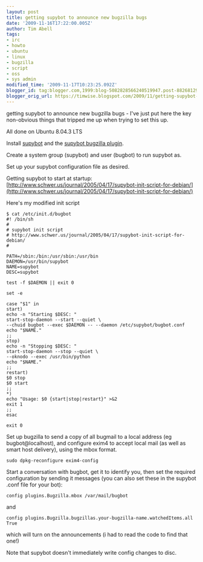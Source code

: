 ```yaml
---
layout: post
title: getting supybot to announce new bugzilla bugs
date: '2009-11-16T17:22:00.005Z'
author: Tim Abell
tags:
- irc
- howto
- ubuntu
- linux
- bugzilla
- script
- oss
- sys admin
modified_time: '2009-11-17T10:23:25.092Z'
blogger_id: tag:blogger.com,1999:blog-5082828566240519947.post-8826812947380288670
blogger_orig_url: https://timwise.blogspot.com/2009/11/getting-supybot-to-announce-new.html
---
```


getting supybot to announce new bugzilla bugs - I've just put here the key non-obvious things that tripped me up when trying to set this up.

All done on Ubuntu 8.04.3 LTS

Install [supybot](http://sourceforge.net/projects/supybot/) and the [supybot bugzilla plugin](http://code.google.com/p/supybot-bugzilla/).

Create a system group (supybot) and user (bugbot) to run supybot as.

Set up your supybot configuration file as desired.

Getting supybot to start at startup:
[http://www.schwer.us/journal/2005/04/17/supybot-init-script-for-debian/](http://www.schwer.us/journal/2005/04/17/supybot-init-script-for-debian/)

Here's my modified init script

```
$ cat /etc/init.d/bugbot
#! /bin/sh
#
# supybot init script
# http://www.schwer.us/journal/2005/04/17/supybot-init-script-for-debian/
#

PATH=/sbin:/bin:/usr/sbin:/usr/bin
DAEMON=/usr/bin/supybot
NAME=supybot
DESC=supybot

test -f $DAEMON || exit 0

set -e

case "$1" in
start)
echo -n "Starting $DESC: "
start-stop-daemon --start --quiet \
--chuid bugbot --exec $DAEMON -- --daemon /etc/supybot/bugbot.conf
echo "$NAME."
;;
stop)
echo -n "Stopping $DESC: "
start-stop-daemon --stop --quiet \
--oknodo --exec /usr/bin/python
echo "$NAME."
;;
restart)
$0 stop
$0 start
;;
*)
echo "Usage: $0 {start|stop|restart}" >&2
exit 1
;;
esac

exit 0
```

Set up bugzilla to send a copy of all bugmail to a local address (eg bugbot@localhost), and configure exim4 to accept local mail (as well as smart host delivery), using the mbox format.

    sudo dpkg-reconfigure exim4-config

Start a conversation with bugbot, get it to identify you, then set the required configuration by sending it messages (you can also set these in the supybot .conf file for your bot):

    config plugins.Bugzilla.mbox /var/mail/bugbot

and

    config plugins.Bugzilla.bugzillas.your-bugzilla-name.watchedItems.all True

which will turn on the announcements (i had to read the code to find that one!)

Note that supybot doesn't immediately write config changes to disc.

